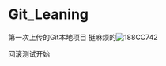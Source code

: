 # Git_Leaning
第一次上传的Git本地项目 挺麻烦的![188CC742](https://user-images.githubusercontent.com/47878444/159437059-8b812b43-cf52-444c-9f4c-8c66f06f2a1a.png)

回滚测试开始
